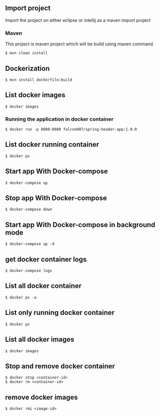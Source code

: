 ## Import project
Import the project on either eclipse or intellij as a maven import project

### Maven
This project is maven project which will be build using maven command.

```
$ mvn clean install
```

## Dockerization

```
$ mvn install dockerfile:build
```
## List docker images
```
$ docker images
```

### Running the application in docker container

```
$ docker run -p 8080:8080 falcon007/spring-header-app:1.0.0
```

## List docker running container

```
$ docker ps
```

## Start app With Docker-compose

```
$ docker-compose up
```

## Stop app With Docker-compose

```
$ docker-compose down
```

## Start app With Docker-compose in background mode

```
$ docker-compose up -d
```


## get docker container logs

```
$ docker-compose logs
```

## List all docker container

```
$ docker ps -a
```

## List only running docker container

```
$ docker ps
```

## List all docker images

```
$ docker images
```

## Stop and remove docker container

```
$ docker stop <container-id>
$ docker rm <container-id>

```

## remove docker images

```
$ docker rmi <image-id>
```



